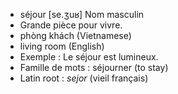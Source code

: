 - séjour	[se.ʒuʁ]	Nom masculin
- Grande pièce pour vivre.
- phòng khách (Vietnamese)
- living room (English)
- Exemple : Le séjour est lumineux.
- Famille de mots : séjourner (to stay)	
- Latin root : *sejor* (vieil français)